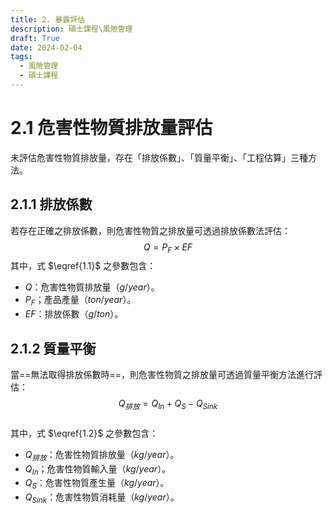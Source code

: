 ```yaml
---
title: 2. 暴露評估
description: 碩士課程\風險管理
draft: True
date: 2024-02-04
tags:
  - 風險管理
  - 碩士課程
---
```

# 2.1 危害性物質排放量評估
未評估危害性物質排放量，存在「排放係數」、「質量平衡」、「工程估算」三種方法。
## 2.1.1 排放係數
若存在正確之排放係數，則危害性物質之排放量可透過排放係數法評估：  
$$
Q = P_F \times EF \tag{1.1}\label{1.1}
$$
其中，式 $\eqref{1.1}$ 之參數包含：
- $Q$：危害性物質排放量（$g/year$）。
- $P_F$；產品產量（$ton/year$）。
- $EF$：排放係數（$g/ton$）。  

## 2.1.2 質量平衡
當==無法取得排放係數時==，則危害性物質之排放量可透過質量平衡方法進行評估：  
$$
Q_{排放} = Q_{In} + Q_S - Q_{Sink} \tag{1.2}\label{1.2}
$$  
其中，式 $\eqref{1.2}$ 之參數包含：
- $Q_{排放}$：危害性物質排放量（$kg/year$）。
- $Q_{In}$；危害性物質輸入量（$kg/year$）。
- $Q_S$：危害性物質產生量（$kg/year$）。
- $Q_{Sink}$：危害性物質消耗量（$kg/year$）。  

